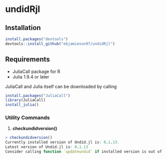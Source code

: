 # undidRjl


## Installation 
```R
install.packages("devtools")
devtools::install_github("ebjamieson97/undidRjl")
```

## Requirements
* JuliaCall package for R
* Julia 1.9.4 or later

JuliaCall and Julia itself can be downloaded by calling
```R
install.packages("JuliaCall")
library(JuliaCall)
install_julia()
```

### Utility Commands

1. **checkundidversion()**

```R
> checkundidversion()
Currently installed version of Undid.jl is: 0.1.13. 
Latest version of Undid.jl is: 0.1.13 
Consider calling function `updateundid` if installed version is out of date.
```
